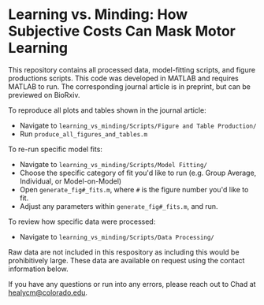 # Learning vs. Minding: How Subjective Costs Can Mask Motor Learning

This repository contains all processed data, model-fitting scripts, and figure productions scripts. This code was developed in MATLAB and requires MATLAB to run. The corresponding journal article is in preprint, but can be previewed on BioRxiv.

To reproduce all plots and tables shown in the journal article:
 - Navigate to ```learning_vs_minding/Scripts/Figure and Table Production/```
 - Run ```produce_all_figures_and_tables.m```

To re-run specific model fits: 
- Navigate to ```learning_vs_minding/Scripts/Model Fitting/```
- Choose the specific category of fit you'd like to run (e.g. Group Average, Individual, or Model-on-Model)
- Open ```generate_fig#_fits.m```, where ```#``` is the figure number you'd like to fit.
- Adjust any parameters within ```generate_fig#_fits.m```, and run.

To review how specific data were processed:
- Navigate to ```learning_vs_minding/Scripts/Data Processing/```

Raw data are not included in this respository as including this would be prohibitively large. These data are available on request using the contact information below.

If you have any questions or run into any errors, please reach out to Chad at healycm@colorado.edu.